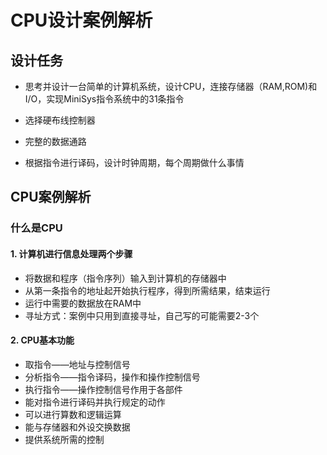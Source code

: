 # CPU设计案例解析

## 设计任务

+ 思考并设计一台简单的计算机系统，设计CPU，连接存储器（RAM,ROM)和I/O，实现MiniSys指令系统中的31条指令

+ 选择硬布线控制器

+ 完整的数据通路
+ 根据指令进行译码，设计时钟周期，每个周期做什么事情

## CPU案例解析

### 什么是CPU

#### 1. 计算机进行信息处理两个步骤

+ 将数据和程序（指令序列）输入到计算机的存储器中
+ 从第一条指令的地址起开始执行程序，得到所需结果，结束运行
+ 运行中需要的数据放在RAM中
+ 寻址方式：案例中只用到直接寻址，自己写的可能需要2-3个

#### 2. CPU基本功能

+ 取指令——地址与控制信号
+ 分析指令——指令译码，操作和操作控制信号
+ 执行指令——操作控制信号作用于各部件
+ 能对指令进行译码并执行规定的动作
+ 可以进行算数和逻辑运算
+ 能与存储器和外设交换数据
+ 提供系统所需的控制

